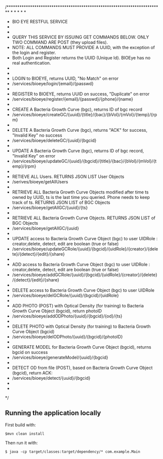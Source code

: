 /*************************************************************************
 * 
 * 
 * 
 * 
 * 
 * BIO EYE RESTFUL SERVICE
 * 
 * 
 * QUERY THIS SERVICE BY ISSUING GET COMMANDS BELOW. ONLY TWO COMMAND ARE POST (they upload files).
 * NOTE: ALL COMMANDS MUST PROVIDE A UUID, with the exception of the login and register. 
 * Both Login and Register returns the UUID (Unique Id). BIOEye has no real authentication.
 * 
 * 
 * LOGIN to BIOEYE, returns UUID, "No Match" on error
 * /services/bioeye/login/{email}/{passwd}
 * 
 * REGISTER to BIOEYE, returns UUID on success, "Duplicate" on error
 * /services/bioeye/register/{email}/{passwd}/{phone}/{name}
 * 
 * CREATE A Bacteria Growth Curve (bgc), returns ID of bgc record
 * /services/bioeye/createGC/{uuid}/{title}/{bac}/{bVol}/{mVol}/{temp}/{rpm}
 * 
 * DELETE A Bacteria Growth Curve (bgc), returns "ACK" for success, "Invalid Key" no success
 * /services/bioeye/deleteGC/{uuid}/{bgcid}
 * 
 * UPDATE A Bacteria Growth Curve (bgc), returns ID of bgc record,  "Invalid Key" on error
 * /services/bioeye/updateGC/{uuid}/{bgcid}/{title}/{bac}/{bVol}/{mVol}/{temp}/{rpm}
 * 
 * RETIEVE ALL Users. RETURNS JSON LIST User Objects
 * /serives/bioeye/getAllUsers
 * 
 * RETRIEVE ALL Bacteria Growth Curve Objects modified after time ts owned by UUID, ts is the last time you queried. Phone needs to keep track of ts.  RETURNS JSON LIST of BGC Objects
 * /services/bioeye/getAllGC/{uuid}/{ts}
 * 
 * RETRIEVE ALL Bacteria Growth Curve Objects. RETURNS JSON LIST of BGC Objects
 * /services/bioeye/getAllGC/{uuid}
 * 
 * UPDATE access to Bacteria Growth Curve Object (bgc) to user UIDRole : creator,delete, detect, edit are boolean (true or false)
 * /services/bioeye/updateGCRole/{uuid}/{bgcid}/{uidRole}/{creator}/{delete}/{detect}/{edit}/{share}
 * 
 * ADD access to Bacteria Growth Curve Object (bgc) to user UIDRole : creator,delete, detect, edit are boolean (true or false)
 * /services/bioeye/addGCRole/{uuid}/{bgcid}/{uidRole}/{creator}/{delete}/{detect}/{edit}/{share}
 * 
 * DELETE access to Bacteria Growth Curve Object (bgc) to user UIDRole
 * /services/bioeye/delGCRole/{uuid}/{bgcid}/{uidRole}
 * 
 * ADD PHOTO (POST) with Optical Density (for training) to Bacteria Growth Curve Object (bgcid), return photoID
 * /services/bioeye/addODPhoto/{uuid}/{bgcid}/{od}/{ts}
 * 
 * DELETE PHOTO with Optical Density (for training) to Bacteria Growth Curve Object (bgcid)
 * /services/bioeye/delODPhoto/{uuid}/{bgcid}/{photoID}
 * 
 * GENERATE MODEL for Bacteria Growth Curve Object (bgcid), returns bgcid on success
 * /services/bioeye/generateModel/{uuid}/{bgcid}
 * 
 * DETECT OD from file (POST), based on Bacteria Growth Curve Object (bgcid), return ACK:<estimated OD reading>
 * /services/bioeye/detect/{uuid}/{bgcid}
 * 
 * 
 */
    
## Running the application locally

First build with:

    $mvn clean install

Then run it with:

    $ java -cp target/classes:target/dependency/* com.example.Main

